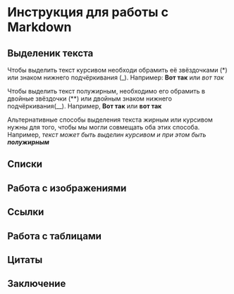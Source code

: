 # Инструкция для работы с Markdown

## Выделеник текста

Чтобы выделить текст курсивом необходи обрамить её звёздочками (*) или знаком нижнего подчёркивания (_). Например: **Вот так** или _вот так_

Чтобы выделить текст полужирным, необходимо его обрамить в двойные звёздочки (**) или двойным знаком нижнего подчёркивания(__). Например, **Вот так** или __вот так__

Альтернативные способы выделения текста жирным или курсивом нужны для того, чтобы мы могли совмещать оба этих способа. Например, _текст может быть выделин курсивом и при этом быть **полужирным**_

## Списки

## Работа с изображениями

## Ссылки

## Работа с таблицами

## Цитаты

## Заключение